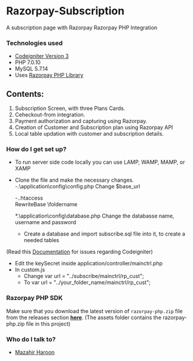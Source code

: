 # Razorpay-Subscription
A subscription page with Razorpay Razorpay PHP Integration

### Technologies used ###
* [Codeigniter Version 3](https://codeigniter.com/) 
* PHP 7.0.10
* MySQL 5.7.14
* Uses [Razorpay PHP Library](https://github.com/razorpay/razorpay-php) 

## Contents:
1. Subscription Screen, with three Plans Cards.
2. Ceheckout-from integration.
3. Payment authorization and capturing using Razorpay.
4. Creation of Customer and Subscription plan using Razorpay API
5. Local table updation with customer and subscription details.

### How do I get set up? ###

* To run server side code locally you can use LAMP, WAMP, MAMP, or XAMP

* Clone the file and make the necessary changes. 
	-.\application\config\config.php
		Change $base_url

	-.\.htaccess	
		RewriteBase \foldername
    
  *.\application\config\database.php
		Change the databasse name, username and password
  * Create a database and import subscribe.sql file into it, to create a needed tables 
	
(Read this [Documentation](https://codeigniter.com/user_guide/) for issues regarding Codeigniter)
  
  * Edit the keySecret inside application/controller/mainctrl.php
  * In custom.js 
    - Change
      var url = "../subscribe/mainctrl/rp_cust";
    - To 
       var url = "../your_folder_name/mainctrl/rp_cust";

### Razorpay PHP SDK ###
Make sure that you download the latest version of `razorpay-php.zip` file from
the releases section **[here](https://github.com/razorpay/razorpay-php/releases)**.
(The assets folder contains the razorpay-php.zip file in this project)

### Who do I talk to? ###
* [Mazahir Haroon](mailto:mazahirharoon@gmail.com?Subject=Regarding%20Redrose%20Website)
